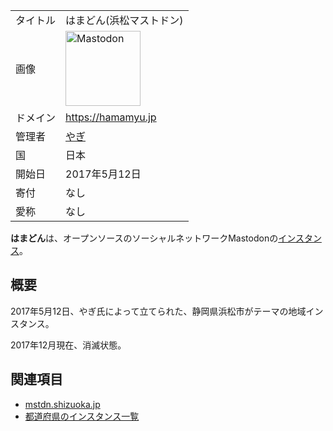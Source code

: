 <div>

|          |                                                                                                                                                                                                                                                                                                        |
|----------|--------------------------------------------------------------------------------------------------------------------------------------------------------------------------------------------------------------------------------------------------------------------------------------------------------|
| タイトル | はまどん(浜松マストドン)                                                                                                                                                                                                                                                                               |
| 画像     | [<img src="/images/thumb/0/00/Mastodon_logo.png/120px-Mastodon_logo.png" srcset="/images/thumb/0/00/Mastodon_logo.png/180px-Mastodon_logo.png 1.5x, /images/0/00/Mastodon_logo.png 2x" width="120" height="120" alt="Mastodon" />](/%E3%83%95%E3%82%A1%E3%82%A4%E3%83%AB:Mastodon_logo.png "Mastodon") |
| ドメイン | <a href="https://hamamyu.jp" rel="nofollow">https://hamamyu.jp</a>                                                                                                                                                                                                                                     |
| 管理者   | <a href="https://twitter.com/yagi3mee" rel="nofollow">やぎ</a>                                                                                                                                                                                                                                         |
| 国       | 日本                                                                                                                                                                                                                                                                                                   |
| 開始日   | 2017年5月12日                                                                                                                                                                                                                                                                                          |
| 寄付     | なし                                                                                                                                                                                                                                                                                                   |
| 愛称     | なし                                                                                                                                                                                                                                                                                                   |

**はまどん**は、オープンソースのソーシャルネットワークMastodonの[インスタンス](/%E3%82%A4%E3%83%B3%E3%82%B9%E3%82%BF%E3%83%B3%E3%82%B9 "インスタンス")。

## 概要

2017年5月12日、やぎ氏によって立てられた、静岡県浜松市がテーマの地域インスタンス。

2017年12月現在、消滅状態。

## 関連項目

-   [mstdn.shizuoka.jp](/Mstdn.shizuoka.jp "Mstdn.shizuoka.jp")
-   [都道府県のインスタンス一覧](/%E9%83%BD%E9%81%93%E5%BA%9C%E7%9C%8C%E3%81%AE%E3%82%A4%E3%83%B3%E3%82%B9%E3%82%BF%E3%83%B3%E3%82%B9%E4%B8%80%E8%A6%A7 "都道府県のインスタンス一覧")

</div>
